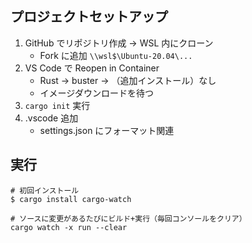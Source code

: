 ## プロジェクトセットアップ
1. GitHub でリポジトリ作成 → WSL 内にクローン
    - Fork に追加 `\\wsl$\Ubuntu-20.04\...`
2. VS Code で Reopen in Container
    - Rust → buster → （追加インストール）なし
    - イメージダウンロードを待つ
3. `cargo init` 実行
4. .vscode 追加
    - settings.json にフォーマット関連

## 実行
```shell
# 初回インストール
$ cargo install cargo-watch

# ソースに変更があるたびにビルド+実行（毎回コンソールをクリア）
cargo watch -x run --clear
```
